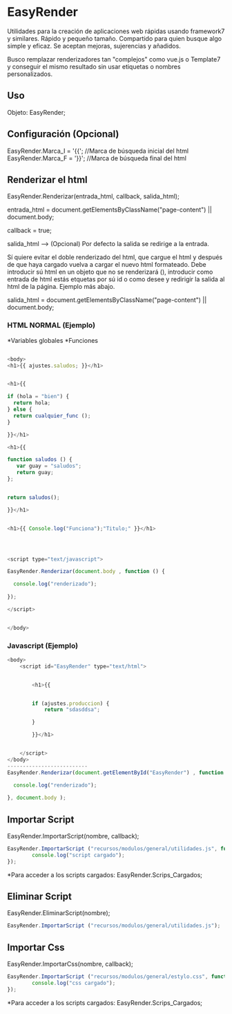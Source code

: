 # EasyRender
Utilidades para la creación de aplicaciones web rápidas usando framework7 y similares. Rápido y pequeño tamaño.
Compartido para quien busque algo simple y eficaz. Se aceptan mejoras, sujerencias y añadidos.

Busco remplazar renderizadores tan "complejos" como vue.js o Template7 y conseguir el mismo resultado sin usar etiquetas o nombres personalizados.

## Uso
<script type="text/javascript" src="EasyRender.js"></script>

Objeto: EasyRender;


## Configuración (Opcional)

EasyRender.Marca_I = '{{'; //Marca de búsqueda inicial del html
EasyRender.Marca_F = '}}'; //Marca de búsqueda final del html



## Renderizar el html
                                               
EasyRender.Renderizar(entrada_html, callback, salida_html<Opcional>);

entrada_html = document.getElementsByClassName("page-content") || document.body;

callback = true;

salida_html --> (Opcional) Por defecto la salida se redirige a la entrada. 

Sí quiere evitar el doble renderizado del html, que cargue el html y después de que haya cargado vuelva a cargar el nuevo html formateado. Debe introducir sú html en un objeto que no se renderizará (<script> </script>), introducir como entrada de html estás etquetas por sú id o como desee y redirigir la salida al html de la página. Ejemplo más abajo.


salida_html = document.getElementsByClassName("page-content") || document.body;



### HTML NORMAL (Ejemplo)

*Variables globales
*Funciones

```javascript

<body>
<h1>{{ ajustes.saludos; }}</h1>	 


<h1>{{ 

if (hola = "bien") {
  return hola;
} else {
  return cualquier_func ();
}

}}</h1>	

<h1>{{ 

function saludos () {
   var guay = "saludos";
   return guay;
};


return saludos();

}}</h1>	


<h1>{{ Console.log("Funciona");"Titulo;" }}</h1>	




<script type="text/javascript">

EasyRender.Renderizar(document.body , function () {

  console.log("renderizado");
        
});

</script>


</body>

```




### Javascript (Ejemplo)


```javascript
<body>
	<script id="EasyRender" type="text/html">


        <h1>{{


        if (ajustes.produccion) {
            return "sdasddsa";

        }

        }}</h1>	 


	</script>
</body>
--------------------------
EasyRender.Renderizar(document.getElementById("EasyRender") , function () {

  console.log("renderizado");
        
}, document.body );


```







## Importar Script

EasyRender.ImportarScript(nombre, callback);
```javascript
EasyRender.ImportarScript ("recursos/modulos/general/utilidades.js", function() {
        console.log("script cargado");
});
```
*Para acceder a los scripts cargados: EasyRender.Scrips_Cargados;


## Eliminar Script

EasyRender.EliminarScript(nombre);
```javascript
EasyRender.ImportarScript ("recursos/modulos/general/utilidades.js");
```


## Importar Css

EasyRender.ImportarCss(nombre, callback);
```javascript
EasyRender.ImportarScript ("recursos/modulos/general/estylo.css", function() {
        console.log("css cargado");
});
```
*Para acceder a los scripts cargados: EasyRender.Scrips_Cargados;










